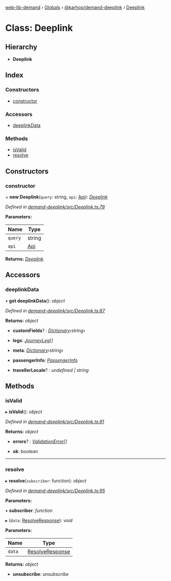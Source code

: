 [web-lib-demand](../README.md) › [Globals](../globals.md) › [@karhoo/demand-deeplink](../modules/_karhoo_demand_deeplink.md) › [Deeplink](_karhoo_demand_deeplink.deeplink.md)

# Class: Deeplink

## Hierarchy

* **Deeplink**

## Index

### Constructors

* [constructor](_karhoo_demand_deeplink.deeplink.md#constructor)

### Accessors

* [deeplinkData](_karhoo_demand_deeplink.deeplink.md#deeplinkdata)

### Methods

* [isValid](_karhoo_demand_deeplink.deeplink.md#isvalid)
* [resolve](_karhoo_demand_deeplink.deeplink.md#resolve)

## Constructors

###  constructor

\+ **new Deeplink**(`query`: string, `api`: [Api](../modules/_karhoo_demand_deeplink.md#api)): *[Deeplink](_karhoo_demand_deeplink.deeplink.md)*

*Defined in [demand-deeplink/src/Deeplink.ts:79](https://github.com/karhoo/web-lib-demand/blob/14a45c9/packages/demand-deeplink/src/Deeplink.ts#L79)*

**Parameters:**

Name | Type |
------ | ------ |
`query` | string |
`api` | [Api](../modules/_karhoo_demand_deeplink.md#api) |

**Returns:** *[Deeplink](_karhoo_demand_deeplink.deeplink.md)*

## Accessors

###  deeplinkData

• **get deeplinkData**(): *object*

*Defined in [demand-deeplink/src/Deeplink.ts:87](https://github.com/karhoo/web-lib-demand/blob/14a45c9/packages/demand-deeplink/src/Deeplink.ts#L87)*

**Returns:** *object*

* **customFields**? : *[Dictionary](../modules/_karhoo_demand_deeplink.md#dictionary)‹string›*

* **legs**: *[JourneyLeg](../modules/_karhoo_demand_deeplink.md#journeyleg)[]*

* **meta**: *[Dictionary](../modules/_karhoo_demand_deeplink.md#dictionary)‹string›*

* **passengerInfo**: *[PassengerInfo](../modules/_karhoo_demand_deeplink.md#passengerinfo)*

* **travellerLocale**? : *undefined | string*

## Methods

###  isValid

▸ **isValid**(): *object*

*Defined in [demand-deeplink/src/Deeplink.ts:91](https://github.com/karhoo/web-lib-demand/blob/14a45c9/packages/demand-deeplink/src/Deeplink.ts#L91)*

**Returns:** *object*

* **errors**? : *[ValidationError](../modules/_karhoo_demand_deeplink.md#validationerror)[]*

* **ok**: *boolean*

___

###  resolve

▸ **resolve**(`subscriber`: function): *object*

*Defined in [demand-deeplink/src/Deeplink.ts:95](https://github.com/karhoo/web-lib-demand/blob/14a45c9/packages/demand-deeplink/src/Deeplink.ts#L95)*

**Parameters:**

▪ **subscriber**: *function*

▸ (`data`: [ResolveResponse](../modules/_karhoo_demand_deeplink.md#resolveresponse)): *void*

**Parameters:**

Name | Type |
------ | ------ |
`data` | [ResolveResponse](../modules/_karhoo_demand_deeplink.md#resolveresponse) |

**Returns:** *object*

* **unsubscribe**: *unsubscribe*
